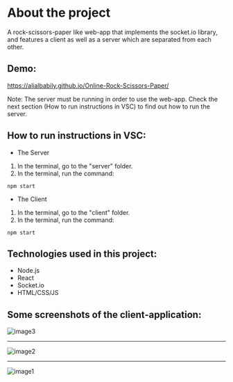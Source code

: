 # About the project
A rock-scissors-paper like web-app that implements the socket.io library, and features a client as well as a server which are separated from each other.

## Demo:
https://alialbabily.github.io/Online-Rock-Scissors-Paper/

Note: The server must be running in order to use the web-app. Check the next section (How to run instructions in VSC) to find out how to run the server.  

## How to run instructions in VSC:
- The Server
 1. In the terminal, go to the "server" folder.
 2. In the terminal, run the command:
```
npm start
```
 
- The Client
 1. In the terminal, go to the "client" folder.
 2. In the terminal, run the command:
```
npm start
```
 
 ## Technologies used in this project:
 - Node.js
 - React
 - Socket.io
 - HTML/CSS/JS

## Some screenshots of the client-application:
![image3](https://user-images.githubusercontent.com/32642133/185791673-2286e459-1f05-4150-8c9f-7c2b4a22b00b.png)
___
![image2](https://user-images.githubusercontent.com/32642133/185791718-e4c2a282-ab1a-444b-98ee-e132f832c766.png)
___
![image1](https://user-images.githubusercontent.com/32642133/185791775-5773b437-43c2-4ed6-b7b4-b7ada65d32e0.png)

